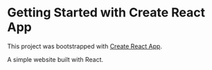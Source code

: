 # Getting Started with Create React App

This project was bootstrapped with [Create React App](https://github.com/facebook/create-react-app).

A simple website built with React.
